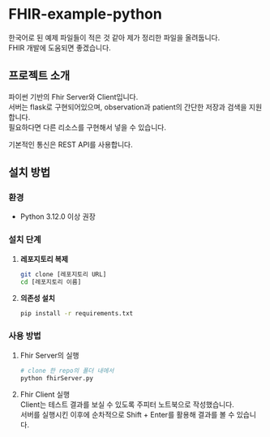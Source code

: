 # FHIR-example-python

한국어로 된 예제 파일들이 적은 것 같아 제가 정리한 파일을 올려둡니다.  
FHIR 개발에 도움되면 좋겠습니다.  

## 프로젝트 소개
파이썬 기반의 Fhir Server와 Client입니다.  
서버는 flask로 구현되어있으며, observation과 patient의 간단한 저장과 검색을 지원합니다.  
필요하다면 다른 리소스를 구현해서 넣을 수 있습니다.  
  
기본적인 통신은 REST API를 사용합니다.  
  
## 설치 방법

### 환경
- Python 3.12.0 이상 권장

### 설치 단계
1. **레포지토리 복제**
   ```bash
   git clone [레포지토리 URL]
   cd [레포지토리 이름]

2. **의존성 설치**
   ```bash
   pip install -r requirements.txt

### 사용 방법
1. Fhir Server의 실행
   ```bash
   # clone 한 repo의 폴더 내에서
   python fhirServer.py

2. Fhir Client 실행  
Client는 테스트 결과를 보실 수 있도록 주피터 노트북으로 작성했습니다.  
서버를 실행시킨 이후에 순차적으로 Shift + Enter를 활용해 결과를 볼 수 있습니다.  
   

